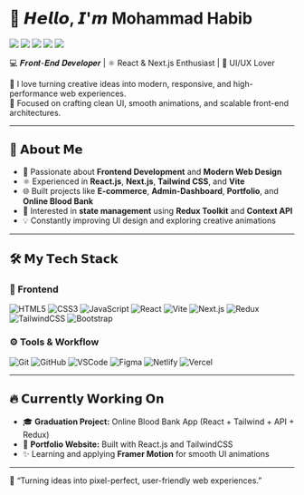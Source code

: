 # 👋 𝙃𝙚𝙡𝙡𝙤, 𝙄'𝙢 Mohammad Habib  

[![](https://img.shields.io/badge/-@muhammadhabib-%231DA1F2?style=flat-square&logo=twitter&logoColor=ffffff)](https://twitter.com/)
[![](https://img.shields.io/badge/-@MuhammadHabib-%23181717?style=flat-square&logo=github)](https://github.com/MuhammadHabib)
[![](https://img.shields.io/badge/-@muhammadhabib-%23000000?style=flat-square&logo=codepen)](https://codepen.io/)
[![](https://img.shields.io/badge/-@muhammadhabib-%23000000?style=flat-square&logo=codesandbox)](https://codesandbox.io/u/)
[![](https://img.shields.io/website?color=0ab9e6&style=flat-square&up_message=muhammadhabib.dev&url=https%3A%2F%2Fmuhammadhabib.dev)](https://muhammadhabib.dev)

💻 𝑭𝒓𝒐𝒏𝒕-𝑬𝒏𝒅 𝑫𝒆𝒗𝒆𝒍𝒐𝒑𝒆𝒓 | ⚛️ React & Next.js Enthusiast | 🎨 UI/UX Lover  

🚀 I love turning creative ideas into modern, responsive, and high-performance web experiences.  
🎯 Focused on crafting clean UI, smooth animations, and scalable front-end architectures.  

---

## 🌟 𝗔𝗯𝗼𝘂𝘁 𝗠𝗲  
- 🧠 Passionate about **Frontend Development** and **Modern Web Design**  
- ⚛️ Experienced in **React.js**, **Next.js**, **Tailwind CSS**, and **Vite**  
- 🌐 Built projects like **E-commerce**, **Admin-Dashboard**, **Portfolio**, and **Online Blood Bank**  
- 🧩 Interested in **state management** using **Redux Toolkit** and **Context API**  
- 💡 Constantly improving UI design and exploring creative animations  

---

## 🛠️ 𝗠𝘆 𝗧𝗲𝗰𝗵 𝗦𝘁𝗮𝗰𝗸  

### 🧱 Frontend  
![HTML5](https://img.shields.io/badge/-HTML5-%23E44D27?style=flat-square&logo=html5&logoColor=ffffff)
![CSS3](https://img.shields.io/badge/-CSS3-%231572B6?style=flat-square&logo=css3)
![JavaScript](https://img.shields.io/badge/-JavaScript-%23F7DF1C?style=flat-square&logo=javascript&logoColor=000000)
![React](https://img.shields.io/badge/-React-%23282C34?style=flat-square&logo=react)
![Vite](https://img.shields.io/badge/-Vite-%23646CFF?style=flat-square&logo=vite&logoColor=ffffff)
![Next.js](https://img.shields.io/badge/-Next.js-%23000000?style=flat-square&logo=nextdotjs)
![Redux](https://img.shields.io/badge/-Redux-%23764ABC?style=flat-square&logo=redux)
![TailwindCSS](https://img.shields.io/badge/-TailwindCSS-%231a202c?style=flat-square&logo=tailwind-css)
![Bootstrap](https://img.shields.io/badge/-Bootstrap-%237952B3?style=flat-square&logo=bootstrap&logoColor=ffffff)

### ⚙️ Tools & Workflow  
![Git](https://img.shields.io/badge/-Git-%23F05032?style=flat-square&logo=git&logoColor=%23ffffff)
![GitHub](https://img.shields.io/badge/-GitHub-%23181717?style=flat-square&logo=github)
![VSCode](https://img.shields.io/badge/-VSCode-%23007ACC?style=flat-square&logo=visual-studio-code)
![Figma](https://img.shields.io/badge/-Figma-%23F24E1E?style=flat-square&logo=figma&logoColor=ffffff)
![Netlify](https://img.shields.io/badge/-Netlify-%2300C7B7?style=flat-square&logo=netlify&logoColor=ffffff)
![Vercel](https://img.shields.io/badge/-Vercel-%23ffffff?style=flat-square&logo=vercel&logoColor=000000)

---

## 🔥 𝗖𝘂𝗿𝗿𝗲𝗻𝘁𝗹𝘆 𝗪𝗼𝗿𝗸𝗶𝗻𝗴 𝗢𝗻  
- 🎓 **Graduation Project:** Online Blood Bank App (React + Tailwind + API + Redux)  
- 💼 **Portfolio Website:** Built with React.js and TailwindCSS  
- ✨ Learning and applying **Framer Motion** for smooth UI animations 

---

💬 “Turning ideas into pixel-perfect, user-friendly web experiences.”  
